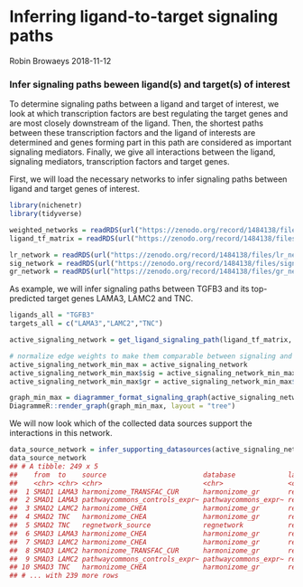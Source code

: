 Inferring ligand-to-target signaling paths
================
Robin Browaeys
2018-11-12

### Infer signaling paths beween ligand(s) and target(s) of interest

To determine signaling paths between a ligand and target of interest, we look at which transcription factors are best regulating the target genes and are most closely downstream of the ligand. Then, the shortest paths between these transcription factors and the ligand of interests are determined and genes forming part in this path are considered as important signaling mediators. Finally, we give all interactions between the ligand, signaling mediators, transcription factors and target genes.

First, we will load the necessary networks to infer signaling paths between ligand and target genes of interest.

``` r
library(nichenetr)
library(tidyverse)

weighted_networks = readRDS(url("https://zenodo.org/record/1484138/files/weighted_networks.rds"))
ligand_tf_matrix = readRDS(url("https://zenodo.org/record/1484138/files/ligand_tf_matrix.rds"))

lr_network = readRDS(url("https://zenodo.org/record/1484138/files/lr_network.rds"))
sig_network = readRDS(url("https://zenodo.org/record/1484138/files/signaling_network.rds"))
gr_network = readRDS(url("https://zenodo.org/record/1484138/files/gr_network.rds"))
```

As example, we will infer signaling paths between TGFB3 and its top-predicted target genes LAMA3, LAMC2 and TNC.

``` r
ligands_all = "TGFB3"
targets_all = c("LAMA3","LAMC2","TNC")

active_signaling_network = get_ligand_signaling_path(ligand_tf_matrix, ligands_all, targets_all, top_n_regulators = 3, weighted_networks, ligands_position = "cols")

# normalize edge weights to make them comparable between signaling and gene regulatory interactions
active_signaling_network_min_max = active_signaling_network
active_signaling_network_min_max$sig = active_signaling_network_min_max$sig %>% mutate(weight = 2*((weight-min(weight))/(max(weight)-min(weight))) + 0.75)
active_signaling_network_min_max$gr = active_signaling_network_min_max$gr %>% mutate(weight = 2*((weight-min(weight))/(max(weight)-min(weight))) + 0.75)

graph_min_max = diagrammer_format_signaling_graph(active_signaling_network_min_max, ligands_all,targets_all, sig_color = "indianred", gr_color = "steelblue")
DiagrammeR::render_graph(graph_min_max, layout = "tree")
```

<!--html_preserve-->

<script type="application/json" data-for="htmlwidget-22ef8b264c4c9aa55410">{"x":{"diagram":"digraph {\n\ngraph [layout = \"neato\",\n       outputorder = \"edgesfirst\",\n       bgcolor = \"white\"]\n\nnode [fontname = \"Helvetica\",\n      fontsize = \"10\",\n      shape = \"circle\",\n      fixedsize = \"true\",\n      width = \"0.5\",\n      style = \"filled\",\n      fillcolor = \"aliceblue\",\n      color = \"gray70\",\n      fontcolor = \"gray50\"]\n\nedge [fontname = \"Helvetica\",\n     fontsize = \"8\",\n     len = \"1.5\",\n     color = \"gray80\",\n     arrowsize = \"0.5\"]\n\n  \"1\" [label = \"SMAD1\", style = \"filled\", width = \"0.75\", fontcolor = \"white\", fillcolor = \"#7F7F7F\", pos = \"13.5,5!\"] \n  \"2\" [label = \"SMAD2\", style = \"filled\", width = \"0.75\", fontcolor = \"white\", fillcolor = \"#7F7F7F\", pos = \"21,4!\"] \n  \"3\" [label = \"SMAD3\", style = \"filled\", width = \"0.75\", fontcolor = \"white\", fillcolor = \"#7F7F7F\", pos = \"16,3!\"] \n  \"4\" [label = \"SMAD4\", style = \"filled\", width = \"0.75\", fontcolor = \"white\", fillcolor = \"#7F7F7F\", pos = \"13,2!\"] \n  \"5\" [label = \"TGFB3\", style = \"filled\", width = \"0.75\", fontcolor = \"white\", fillcolor = \"#CD5C5C\", pos = \"15,8!\"] \n  \"6\" [label = \"TGFBR1\", style = \"filled\", width = \"0.75\", fontcolor = \"white\", fillcolor = \"#7F7F7F\", pos = \"15,7!\"] \n  \"7\" [label = \"TGFBR2\", style = \"filled\", width = \"0.75\", fontcolor = \"white\", fillcolor = \"#7F7F7F\", pos = \"15.5,6!\"] \n  \"8\" [label = \"LAMA3\", style = \"filled\", width = \"0.75\", fontcolor = \"white\", fillcolor = \"#4682B4\", pos = \"0.5,1!\"] \n  \"9\" [label = \"LAMC2\", style = \"filled\", width = \"0.75\", fontcolor = \"white\", fillcolor = \"#4682B4\", pos = \"13,1!\"] \n  \"10\" [label = \"TNC\", style = \"filled\", width = \"0.75\", fontcolor = \"white\", fillcolor = \"#4682B4\", pos = \"19.5,1!\"] \n\"1\"->\"2\" [penwidth = \"1.2165371328981\", color = \"indianred\"] \n\"1\"->\"3\" [penwidth = \"1.62943194594475\", color = \"indianred\"] \n\"1\"->\"4\" [penwidth = \"1.75740609306738\", color = \"indianred\"] \n\"2\"->\"1\" [penwidth = \"1.22151815883893\", color = \"indianred\"] \n\"2\"->\"3\" [penwidth = \"2.11191973227599\", color = \"indianred\"] \n\"2\"->\"4\" [penwidth = \"1.81304401432004\", color = \"indianred\"] \n\"2\"->\"6\" [penwidth = \"1.27587941235455\", color = \"indianred\"] \n\"2\"->\"7\" [penwidth = \"1.39789942561386\", color = \"indianred\"] \n\"3\"->\"1\" [penwidth = \"1.63617061797546\", color = \"indianred\"] \n\"3\"->\"2\" [penwidth = \"1.77553033990597\", color = \"indianred\"] \n\"3\"->\"4\" [penwidth = \"1.82601259288889\", color = \"indianred\"] \n\"3\"->\"6\" [penwidth = \"1.35387343185849\", color = \"indianred\"] \n\"3\"->\"7\" [penwidth = \"1.27755682515373\", color = \"indianred\"] \n\"4\"->\"1\" [penwidth = \"1.9284714460309\", color = \"indianred\"] \n\"4\"->\"2\" [penwidth = \"1.9732496749038\", color = \"indianred\"] \n\"4\"->\"3\" [penwidth = \"1.97534850369824\", color = \"indianred\"] \n\"5\"->\"1\" [penwidth = \"0.872165083151721\", color = \"indianred\"] \n\"5\"->\"2\" [penwidth = \"1.44885535243043\", color = \"indianred\"] \n\"5\"->\"3\" [penwidth = \"1.45015215990848\", color = \"indianred\"] \n\"5\"->\"4\" [penwidth = \"0.75\", color = \"indianred\"] \n\"5\"->\"6\" [penwidth = \"1.90723694124846\", color = \"indianred\"] \n\"5\"->\"7\" [penwidth = \"1.81731895449705\", color = \"indianred\"] \n\"6\"->\"1\" [penwidth = \"2.14267598976886\", color = \"indianred\"] \n\"6\"->\"2\" [penwidth = \"2.75\", color = \"indianred\"] \n\"6\"->\"3\" [penwidth = \"2.20854831149134\", color = \"indianred\"] \n\"6\"->\"4\" [penwidth = \"1.46362943457838\", color = \"indianred\"] \n\"6\"->\"7\" [penwidth = \"1.65274103743568\", color = \"indianred\"] \n\"7\"->\"1\" [penwidth = \"0.944002634602939\", color = \"indianred\"] \n\"7\"->\"2\" [penwidth = \"1.91365626280769\", color = \"indianred\"] \n\"7\"->\"3\" [penwidth = \"2.13118795313037\", color = \"indianred\"] \n\"7\"->\"4\" [penwidth = \"1.38610258052106\", color = \"indianred\"] \n\"7\"->\"6\" [penwidth = \"2.33636391701077\", color = \"indianred\"] \n\"1\"->\"8\" [penwidth = \"1.80913614222845\", color = \"steelblue\"] \n\"2\"->\"9\" [penwidth = \"0.805311951308608\", color = \"steelblue\"] \n\"2\"->\"10\" [penwidth = \"0.967941587850231\", color = \"steelblue\"] \n\"3\"->\"8\" [penwidth = \"0.780306278334167\", color = \"steelblue\"] \n\"3\"->\"9\" [penwidth = \"2.40065558831022\", color = \"steelblue\"] \n\"3\"->\"10\" [penwidth = \"2.75\", color = \"steelblue\"] \n\"4\"->\"8\" [penwidth = \"1.73102851351999\", color = \"steelblue\"] \n\"4\"->\"9\" [penwidth = \"2.40065558831022\", color = \"steelblue\"] \n\"4\"->\"10\" [penwidth = \"1.59931117765936\", color = \"steelblue\"] \n\"5\"->\"10\" [penwidth = \"0.876701313520233\", color = \"steelblue\"] \n\"7\"->\"8\" [penwidth = \"0.75\", color = \"steelblue\"] \n}","config":{"engine":"dot","options":null}},"evals":[],"jsHooks":[]}</script>
<!--/html_preserve-->
We will now look which of the collected data sources support the interactions in this network.

``` r
data_source_network = infer_supporting_datasources(active_signaling_network,lr_network, sig_network , gr_network)
data_source_network 
## # A tibble: 249 x 5
##    from  to    source                        database             layer   
##    <chr> <chr> <chr>                         <chr>                <chr>   
##  1 SMAD1 LAMA3 harmonizome_TRANSFAC_CUR      harmonizome_gr       regulat~
##  2 SMAD1 LAMA3 pathwaycommons_controls_expr~ pathwaycommons_expr~ regulat~
##  3 SMAD2 LAMC2 harmonizome_CHEA              harmonizome_gr       regulat~
##  4 SMAD2 TNC   harmonizome_CHEA              harmonizome_gr       regulat~
##  5 SMAD2 TNC   regnetwork_source             regnetwork           regulat~
##  6 SMAD3 LAMA3 harmonizome_CHEA              harmonizome_gr       regulat~
##  7 SMAD3 LAMC2 harmonizome_CHEA              harmonizome_gr       regulat~
##  8 SMAD3 LAMC2 harmonizome_TRANSFAC_CUR      harmonizome_gr       regulat~
##  9 SMAD3 LAMC2 pathwaycommons_controls_expr~ pathwaycommons_expr~ regulat~
## 10 SMAD3 TNC   harmonizome_CHEA              harmonizome_gr       regulat~
## # ... with 239 more rows
```
